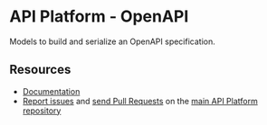 # API Platform - OpenAPI

Models to build and serialize an OpenAPI specification.

## Resources

- [Documentation](https://api-platform.com/docs)
- [Report issues](https://github.com/api-platform/core/issues) and [send Pull Requests](https://github.com/api-platform/core/pulls) on the [main API Platform repository](https://github.com/api-platform/core)
